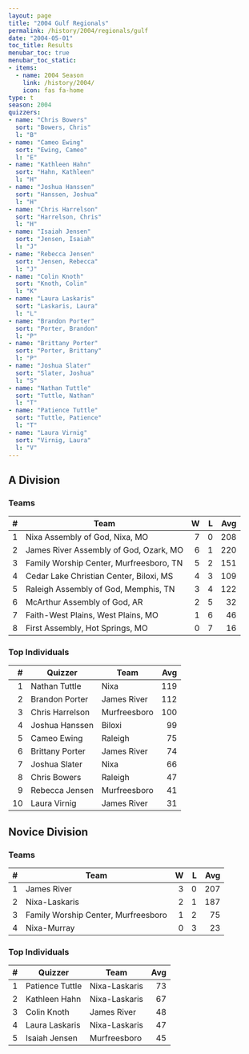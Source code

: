 ```yaml
---
layout: page
title: "2004 Gulf Regionals"
permalink: /history/2004/regionals/gulf
date: "2004-05-01"
toc_title: Results
menubar_toc: true
menubar_toc_static:
- items:
  - name: 2004 Season
    link: /history/2004/
    icon: fas fa-home
type: t
season: 2004
quizzers:
- name: "Chris Bowers"
  sort: "Bowers, Chris"
  l: "B"
- name: "Cameo Ewing"
  sort: "Ewing, Cameo"
  l: "E"
- name: "Kathleen Hahn"
  sort: "Hahn, Kathleen"
  l: "H"
- name: "Joshua Hanssen"
  sort: "Hanssen, Joshua"
  l: "H"
- name: "Chris Harrelson"
  sort: "Harrelson, Chris"
  l: "H"
- name: "Isaiah Jensen"
  sort: "Jensen, Isaiah"
  l: "J"
- name: "Rebecca Jensen"
  sort: "Jensen, Rebecca"
  l: "J"
- name: "Colin Knoth"
  sort: "Knoth, Colin"
  l: "K"
- name: "Laura Laskaris"
  sort: "Laskaris, Laura"
  l: "L"
- name: "Brandon Porter"
  sort: "Porter, Brandon"
  l: "P"
- name: "Brittany Porter"
  sort: "Porter, Brittany"
  l: "P"
- name: "Joshua Slater"
  sort: "Slater, Joshua"
  l: "S"
- name: "Nathan Tuttle"
  sort: "Tuttle, Nathan"
  l: "T"
- name: "Patience Tuttle"
  sort: "Tuttle, Patience"
  l: "T"
- name: "Laura Virnig"
  sort: "Virnig, Laura"
  l: "V"
---
```


## A Division

### Teams

|    # | Team                                    |    W |    L |  Avg |
| ---: | --------------------------------------- | ---: | ---: | ---: |
|    1 | Nixa Assembly of God, Nixa, MO          |    7 |    0 |  208 |
|    2 | James River Assembly of God, Ozark, MO  |    6 |    1 |  220 |
|    3 | Family Worship Center, Murfreesboro, TN |    5 |    2 |  151 |
|    4 | Cedar Lake Christian Center, Biloxi, MS |    4 |    3 |  109 |
|    5 | Raleigh Assembly of God, Memphis, TN    |    3 |    4 |  122 |
|    6 | McArthur Assembly of God, AR            |    2 |    5 |   32 |
|    7 | Faith-West Plains, West Plains, MO      |    1 |    6 |   46 |
|    8 | First Assembly, Hot Springs, MO         |    0 |    7 |   16 |

### Top Individuals

|    # | Quizzer         | Team         |  Avg |
| ---: | --------------- | ------------ | ---: |
|    1 | Nathan Tuttle   | Nixa         |  119 |
|    2 | Brandon Porter  | James River  |  112 |
|    3 | Chris Harrelson | Murfreesboro |  100 |
|    4 | Joshua Hanssen  | Biloxi       |   99 |
|    5 | Cameo Ewing     | Raleigh      |   75 |
|    6 | Brittany Porter | James River  |   74 |
|    7 | Joshua Slater   | Nixa         |   66 |
|    8 | Chris Bowers    | Raleigh      |   47 |
|    9 | Rebecca Jensen  | Murfreesboro |   41 |
|   10 | Laura Virnig    | James River  |   31 |

## Novice Division

### Teams

|    # | Team                                |    W |    L |  Avg |
| ---: | ----------------------------------- | ---: | ---: | ---: |
|    1 | James River                         |    3 |    0 |  207 |
|    2 | Nixa-Laskaris                       |    2 |    1 |  187 |
|    3 | Family Worship Center, Murfreesboro |    1 |    2 |   75 |
|    4 | Nixa-Murray                         |    0 |    3 |   23 |

### Top Individuals

|    # | Quizzer         | Team          |  Avg |
| ---: | --------------- | ------------- | ---: |
|    1 | Patience Tuttle | Nixa-Laskaris |   73 |
|    2 | Kathleen Hahn   | Nixa-Laskaris |   67 |
|    3 | Colin Knoth     | James River   |   48 |
|    4 | Laura Laskaris  | Nixa-Laskaris |   47 |
|    5 | Isaiah Jensen   | Murfreesboro  |   45 |